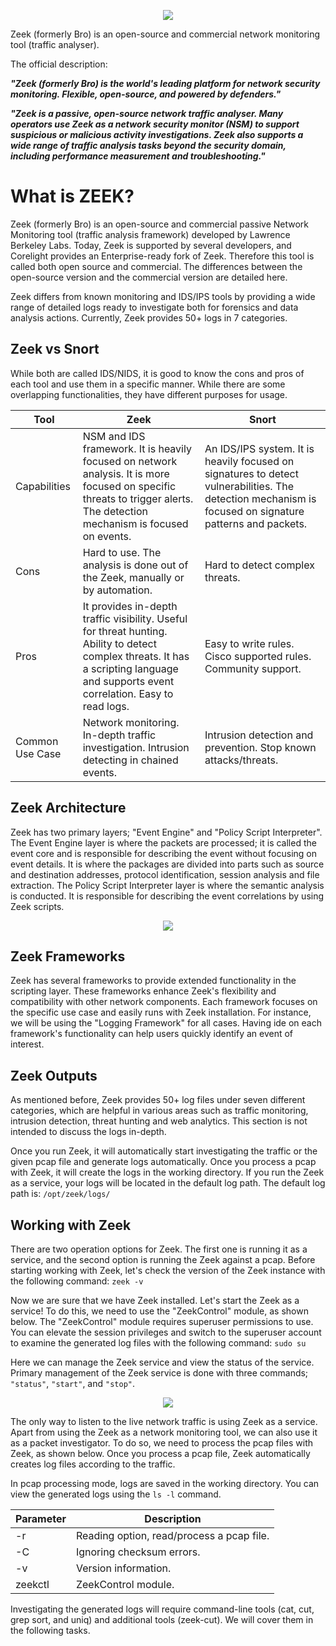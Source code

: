 <p align= 'center'>
  <img src=https://user-images.githubusercontent.com/80647611/216821823-4085a222-2adc-4e0c-8355-d095af09e8d0.png>
</p>

Zeek (formerly Bro) is an open-source and commercial network monitoring tool (traffic analyser).

The official description:

***"Zeek (formerly Bro) is the world's leading platform for network security monitoring. Flexible, open-source, and powered by defenders."***

***"Zeek is a passive, open-source network traffic analyser. Many operators use Zeek as a network security monitor (NSM) to support suspicious or malicious activity investigations. Zeek also supports a wide range of traffic analysis tasks beyond the security domain, including performance measurement and troubleshooting."***

# What is ZEEK?

Zeek (formerly Bro) is an open-source and commercial passive Network Monitoring tool (traffic analysis framework) developed by Lawrence Berkeley Labs. Today, Zeek is supported by several developers, and Corelight provides an Enterprise-ready fork of Zeek. Therefore this tool is called both open source and commercial. The differences between the open-source version and the commercial version are detailed here.

Zeek differs from known monitoring and IDS/IPS tools by providing a wide range of detailed logs ready to investigate both for forensics and data analysis actions. Currently, Zeek provides 50+ logs in 7 categories.

## Zeek vs Snort

While both are called IDS/NIDS, it is good to know the cons and pros of each tool and use them in a specific manner. While there are some overlapping functionalities, they have different purposes for usage.

|Tool |	Zeek | Snort |
| ----- | ----- | ----|
Capabilities | NSM and IDS framework. It is heavily focused on network analysis. It is more focused on specific threats to trigger alerts. The detection mechanism is focused on events. | An IDS/IPS system. It is heavily focused on signatures to detect vulnerabilities. The detection mechanism is focused on signature patterns and packets. |
Cons | Hard to use. The analysis is done out of the Zeek, manually or by automation. | Hard to detect complex threats. |
Pros | It provides in-depth traffic visibility. Useful for threat hunting. Ability to detect complex threats. It has a scripting language and supports event correlation. Easy to read logs. | Easy to write rules. Cisco supported rules. Community support. |
Common Use Case | Network monitoring. In-depth traffic investigation. Intrusion detecting in chained events. | Intrusion detection and prevention. Stop known attacks/threats. |

## Zeek Architecture

Zeek has two primary layers; "Event Engine" and "Policy Script Interpreter". The Event Engine layer is where the packets are processed; it is called the event core and is responsible for describing the event without focusing on event details. It is where the packages are divided into parts such as source and destination addresses, protocol identification, session analysis and file extraction. The Policy Script Interpreter layer is where the semantic analysis is conducted. It is responsible for describing the event correlations by using Zeek scripts.

<p align= 'center'>
  <img src=https://user-images.githubusercontent.com/80647611/216822259-4b5108f7-d4b6-4199-884b-d7306959c0a5.png>
</p>

## Zeek Frameworks

Zeek has several frameworks to provide extended functionality in the scripting layer. These frameworks enhance Zeek's flexibility and compatibility with other network components. Each framework focuses on the specific use case and easily runs with Zeek installation. For instance, we will be using the "Logging Framework" for all cases. Having ide on each framework's functionality can help users quickly identify an event of interest. 

## Zeek Outputs

As mentioned before, Zeek provides 50+ log files under seven different categories, which are helpful in various areas such as traffic monitoring, intrusion detection, threat hunting and web analytics. This section is not intended to discuss the logs in-depth.

Once you run Zeek, it will automatically start investigating the traffic or the given pcap file and generate logs automatically. Once you process a pcap with Zeek, it will create the logs in the working directory. If you run the Zeek as a service, your logs will be located in the default log path. The default log path is: `/opt/zeek/logs/`

## Working with Zeek

There are two operation options for Zeek. The first one is running it as a service, and the second option is running the Zeek against a pcap. Before starting working with Zeek, let's check the version of the Zeek instance with the following command: `zeek -v`

Now we are sure that we have Zeek installed. Let's start the Zeek as a service! To do this, we need to use the "ZeekControl" module, as shown below. The "ZeekControl" module requires superuser permissions to use. You can elevate the session privileges and switch to the superuser account to examine the generated log files with the following command: `sudo su`

Here we can manage the Zeek service and view the status of the service. Primary management of the Zeek service is done with three commands; `"status"`, `"start"`, and `"stop"`. 

<p align= 'center'>
  <img src=https://user-images.githubusercontent.com/80647611/216822379-8f5a1f16-2742-4372-9318-6c81911546e8.png>
</p>

The only way to listen to the live network traffic is using Zeek as a service. Apart from using the Zeek as a network monitoring tool, we can also use it as a packet investigator. To do so, we need to process the pcap files with Zeek, as shown below. Once you process a pcap file, Zeek automatically creates log files according to the traffic.

In pcap processing mode, logs are saved in the working directory. You can view the generated logs using the `ls -l` command.  

| Parameter |	Description |
| -------- | --------- |
| -r | Reading option, read/process a pcap file. |
| -C | Ignoring checksum errors. |
| -v | Version information. |
| zeekctl | ZeekControl module. |

Investigating the generated logs will require command-line tools (cat, cut, grep sort, and uniq) and additional tools (zeek-cut). We will cover them in the following tasks.
